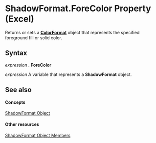 
# ShadowFormat.ForeColor Property (Excel)

Returns or sets a  **[ColorFormat](9bb6bc1f-9886-d290-a336-068f84cad1a9.md)** object that represents the specified foreground fill or solid color.


## Syntax

 _expression_ . **ForeColor**

 _expression_ A variable that represents a **ShadowFormat** object.


## See also


#### Concepts


[ShadowFormat Object](2566c68e-f8d6-badc-3ce9-b6ae5f9c1cc2.md)
#### Other resources


[ShadowFormat Object Members](5512df5b-d899-7942-1309-4cf8d28fe96a.md)
